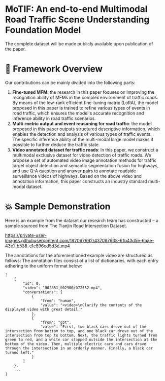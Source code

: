 # MoTIF: An end-to-end Multimodal Road Traffic Scene Understanding Foundation Model 
The complete dataset will be made publicly available upon publication of the paper.

# :rocket: Framework Overview
Our contributions can be mainly divided into the following parts:
1.  **Fine-tuned MFM**: the research in this paper focuses on improving the recognition ability of MFMs in the complex environment of traffic roads. By means of the low-rank efficient fine-tuning matrix (LoRA), the model proposed in this paper is trained to refine various types of events in road traffic, which ensures the model's accurate recognition and inference ability in road traffic scenarios.
2.  **Multi-metric output and event reasoning for road traffic**: the model proposed in this paper outputs structured descriptive information, which enables the detection and analysis of various types of traffic events. The specific inference ability of the multi-modal large model makes it possible to further deduce the traffic state.
3.  **Video annotated dataset for traffic roads**: In this paper, we construct a multimodal exclusive dataset for video detection of traffic roads. We propose a set of automated video image annotation methods for traffic target object detection and semantic segmentation fusion for highways, and use Q-A question and answer pairs to annotate roadside surveillance videos of highways. Based on the above video and annotation information, this paper constructs an industry standard multi-modal dataset.

# :collision: Sample Demonstration
Here is an example from the dataset our research team has constructed – a sample sourced from The Tianjin Road Intersection Dataset.

https://private-user-images.githubusercontent.com/182067692/437067638-61b43d5e-6aae-43e1-b538-e1e896cd5d3d.mp4

The annotations for the aforementioned example video are structured as follows: The annotation files consist of a list of dictionaries, with each entry adhering to the uniform format below:

```
[
    {
        "id": 0,
        "video": "002851_002900/072532.mp4",
        "conversations": [
            {
                "from": "human",
                "value": "<video>\nClarify the contents of the displayed video with great detail."
            },
            {
                "from": "gpt",
                "value": "First, two black cars drove out of the intersection from bottom to top, and one black car drove out of the intersection from top to bottom. Next, the traffic lights turned from green to red, and a white car stopped outside the intersection at the bottom of the video. Then, multiple electric cars and cars drove through the intersection in an orderly manner. Finally, a black car turned left."
            }
        ]
    },
    ...
]
```
